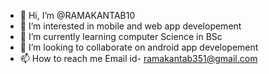 - 👋 Hi, I’m @RAMAKANTAB10
- 👀 I’m interested in mobile and web app developement
- 🌱 I’m currently learning computer Science in BSc
- 💞️ I’m looking to collaborate on android app developement
- 📫 How to reach me Email id- ramakantab351@gmail.com

<!---
RAMAKANTAB10/RAMAKANTAB10 is a ✨ special ✨ repository because its `README.md` (this file) appears on your GitHub profile.
You can click the Preview link to take a look at your changes.
--->
